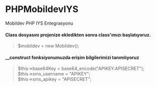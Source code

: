 # PHPMobildevIYS
Mobildev PHP IYS Entegrasyonu

#### Class dosyasını projenize ekledikten sonra class'ımızı başlatıyoruz.

> $mobildev = new Mobildev();

#### __construct fonksiyonumuzda erişim bilgilerimizi tanımlıyoruz

> $this->base64Key 		  = base64_encode("APIKEY:APISECRET");<br>
>	$this->sms_username		= "APIKEY";<br>
>	$this->sms_apikey		  = "APISECRET";<br>
